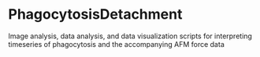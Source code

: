 # PhagocytosisDetachment
Image analysis, data analysis, and data visualization scripts for interpreting timeseries of phagocytosis and the accompanying AFM force data
